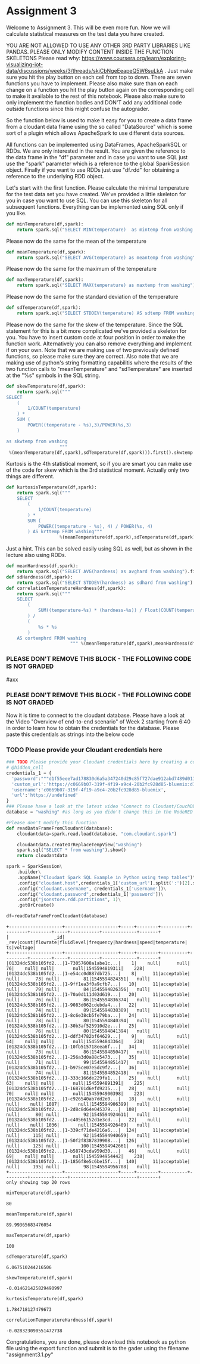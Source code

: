 
# Assignment 3

Welcome to Assignment 3. This will be even more fun. Now we will calculate statistical measures on the test data you have created.

YOU ARE NOT ALLOWED TO USE ANY OTHER 3RD PARTY LIBRARIES LIKE PANDAS. PLEASE ONLY MODIFY CONTENT INSIDE THE FUNCTION SKELETONS
Please read why: https://www.coursera.org/learn/exploring-visualizing-iot-data/discussions/weeks/3/threads/skjCbNgeEeapeQ5W6suLkA
. Just make sure you hit the play button on each cell from top to down. There are seven functions you have to implement. Please also make sure than on each change on a function you hit the play button again on the corresponding cell to make it available to the rest of this notebook.
Please also make sure to only implement the function bodies and DON'T add any additional code outside functions since this might confuse the autograder.

So the function below is used to make it easy for you to create a data frame from a cloudant data frame using the so called "DataSource" which is some sort of a plugin which allows ApacheSpark to use different data sources.


All functions can be implemented using DataFrames, ApacheSparkSQL or RDDs. We are only interested in the result. You are given the reference to the data frame in the "df" parameter and in case you want to use SQL just use the "spark" parameter which is a reference to the global SparkSession object. Finally if you want to use RDDs just use "df.rdd" for obtaining a reference to the underlying RDD object. 

Let's start with the first function. Please calculate the minimal temperature for the test data set you have created. We've provided a little skeleton for you in case you want to use SQL. You can use this skeleton for all subsequent functions. Everything can be implemented using SQL only if you like.


```python
def minTemperature(df,spark):
    return spark.sql("SELECT MIN(temperature)  as mintemp from washing ").first().mintemp ##INSERT YOUR CODE HERE##
```

Please now do the same for the mean of the temperature


```python
def meanTemperature(df,spark):
    return spark.sql("SELECT AVG(temperature) as meantemp from washing").first().meantemp ##INSERT YOUR CODE HERE##
```

Please now do the same for the maximum of the temperature


```python
def maxTemperature(df,spark):
    return spark.sql("SELECT MAX(temperature) as maxtemp from washing").first().maxtemp ##INSERT YOUR CODE HERE##
```

Please now do the same for the standard deviation of the temperature


```python
def sdTemperature(df,spark):
    return spark.sql("SELECT STDDEV(temperature) AS sdtemp FROM washing").first().sdtemp ##INSERT YOUR CODE HERE##
```

Please now do the same for the skew of the temperature. Since the SQL statement for this is a bit more complicated we've provided a skeleton for you. You have to insert custom code at four position in order to make the function work. Alternatively you can also remove everything and implement if on your own. Note that we are making use of two previously defined functions, so please make sure they are correct. Also note that we are making use of python's string formatting capabilitis where the results of the two function calls to "meanTemperature" and "sdTemperature" are inserted at the "%s" symbols in the SQL string.


```python
def skewTemperature(df,spark):    
    return spark.sql("""
SELECT 
    (
        1/COUNT(temperature)
    ) *
    SUM (
        POWER((temperature - %s),3)/POWER(%s,3)
    )  

as skwtemp from washing 
                    """  
 %(meanTemperature(df,spark),sdTemperature(df,spark))).first().skwtemp ##INSERT YOUR CODE HERE##
```

Kurtosis is the 4th statistical moment, so if you are smart you can make use of the code for skew which is the 3rd statistical moment. Actually only two things are different.


```python
def kurtosisTemperature(df,spark):     
    return spark.sql("""
    SELECT 
        (
            1/COUNT(temperature)
        ) *
        SUM (
            POWER((temperature - %s), 4) / POWER(%s, 4)
        ) AS krttemp FROM washing"""
                    %(meanTemperature(df,spark),sdTemperature(df,spark))).first().krttemp ##INSERT YOUR CODE HERE##
```

Just a hint. This can be solved easily using SQL as well, but as shown in the lecture also using RDDs.


```python
def meanHardness(df,spark):
    return spark.sql("SELECT AVG(hardness) as avghard from washing").first().avghard
def sdHardness(df,spark):
    return spark.sql("SELECT STDDEV(hardness) as sdhard from washing").first().sdhard
def correlationTemperatureHardness(df,spark):
    return spark.sql("""
    SELECT
        (
            SUM((temperature-%s) * (hardness-%s)) / Float(COUNT(temperature))
        ) /
        (
            %s * %s
        )
    AS cortemphrd FROM washing
                        """ %(meanTemperature(df,spark),meanHardness(df,spark),sdTemperature(df,spark),sdHardness(df,spark))).first().cortemphrd ##INSERT YOUR CODE HERE##
```

### PLEASE DON'T REMOVE THIS BLOCK - THE FOLLOWING CODE IS NOT GRADED
#axx
### PLEASE DON'T REMOVE THIS BLOCK - THE FOLLOWING CODE IS NOT GRADED

Now it is time to connect to the cloudant database. Please have a look at the Video "Overview of end-to-end scenario" of Week 2 starting from 6:40 in order to learn how to obtain the credentials for the database. Please paste this credentials as strings into the below code

### TODO Please provide your Cloudant credentials here


```python
### TODO Please provide your Cloudant credentials here by creating a connection to Cloudant and insert the code
# @hidden_cell
credentials_1 = {
  'password':"""d1f55eee7ad178830d6a5a347240d29c85f727dae912abd7489d01165983e462""",
  'custom_url':'https://c0669b07-319f-4f19-a9c4-20b2fc928d85-bluemix:d1f55eee7ad178830d6a5a347240d29c85f727dae912abd7489d01165983e462@c0669b07-319f-4f19-a9c4-20b2fc928d85-bluemix.cloudantnosqldb.appdomain.cloud',
  'username':'c0669b07-319f-4f19-a9c4-20b2fc928d85-bluemix',
  'url':'https://undefined'
}
### Please have a look at the latest video "Connect to Cloudant/CouchDB from ApacheSpark in Watson Studio" on https://www.youtube.com/c/RomeoKienzler
database = "washing" #as long as you didn't change this in the NodeRED flow the database name stays the same
```


```python
#Please don't modify this function
def readDataFrameFromCloudant(database):
    cloudantdata=spark.read.load(database, "com.cloudant.spark")

    cloudantdata.createOrReplaceTempView("washing")
    spark.sql("SELECT * from washing").show()
    return cloudantdata
```


```python
spark = SparkSession\
    .builder\
    .appName("Cloudant Spark SQL Example in Python using temp tables")\
    .config("cloudant.host",credentials_1['custom_url'].split(':')[2].split('@')[1])\
    .config("cloudant.username", credentials_1['username'])\
    .config("cloudant.password",credentials_1['password'])\
    .config("jsonstore.rdd.partitions", 1)\
    .getOrCreate()

```


```python
df=readDataFrameFromCloudant(database)
```

    +--------------------+--------------------+-----+--------+----------+---------+--------+-----+-----------+-------------+-------+
    |                 _id|                _rev|count|flowrate|fluidlevel|frequency|hardness|speed|temperature|           ts|voltage|
    +--------------------+--------------------+-----+--------+----------+---------+--------+-----+-----------+-------------+-------+
    |01324dc538b105fd2...|1-73057608a1abe1c...|    1|    null|      null|       76|    null| null|       null|1545594819311|    228|
    |01324dc538b105fd2...|1-e54cc0d887db725...|    8|      11|acceptable|     null|      73| null|         81|1545594824351|   null|
    |01324dc538b105fd2...|1-9ff1ea3f0a9cfb7...|   10|      11|acceptable|     null|      79| null|         84|1545594826356|   null|
    |01324dc538b105fd2...|1-70a0d111d02d619...|   20|      11|acceptable|     null|      76| null|         86|1545594836374|   null|
    |01324dc538b105fd2...|1-9083d062cdebda4...|   22|      11|acceptable|     null|      74| null|         89|1545594838389|   null|
    |01324dc538b105fd2...|1-8c6e38cb5fe79ba...|   24|      11|acceptable|     null|      78| null|         80|1545594840394|   null|
    |01324dc538b105fd2...|1-30b3af525910d2e...|   25|      11|acceptable|     null|      76| null|         80|1545594841394|   null|
    |01324dc538b105fd2...|1-ddf34782bf64629...|    9|    null|      null|       64|    null| null|       null|1545594843364|    238|
    |01324dc538b105fd2...|1-10fb515718eea6f...|   34|      11|acceptable|     null|      73| null|         86|1545594850417|   null|
    |01324dc538b105fd2...|1-256a3d0a88c5473...|   35|      11|acceptable|     null|      71| null|         99|1545594851417|   null|
    |01324dc538b105fd2...|1-b975ce07e5dc9f2...|   36|      11|acceptable|     null|      74| null|         81|1545594852418|   null|
    |01324dc538b105fd2...|1-333c166de229fa1...|   25|    null|      null|       63|    null| null|       null|1545594891391|    225|
    |01324dc538b105fd2...|1-168701d6efd9235...|   28|    null|      null|       70|    null| null|       null|1545594900398|    223|
    |01324dc538b105fd2...|1-c926540ab7dd2e0...|   18|    null|      null|     null|    null| 1087|       null|1545594906399|   null|
    |01324dc538b105fd2...|1-2d8c8d64e045379...|  108|      11|acceptable|     null|      80| null|         92|1545594924611|   null|
    |01324dc538b105fd2...|1-c40566152d1e3cd...|   22|    null|      null|     null|    null| 1036|       null|1545594926409|   null|
    |01324dc538b105fd2...|1-339cf71de4216a6...|  124|      11|acceptable|     null|     115| null|         92|1545594940659|   null|
    |01324dc538b105fd2...|1-50f2f8387839908...|  126|      11|acceptable|     null|     125| null|        100|1545594942661|   null|
    |01324dc538b105fd2...|1-b58743cda959d30...|   46|    null|      null|       69|    null| null|       null|1545594954442|    238|
    |01324dc538b105fd2...|1-1856f8e5c6be15f...|  140|      11|acceptable|     null|     195| null|         98|1545594956708|   null|
    +--------------------+--------------------+-----+--------+----------+---------+--------+-----+-----------+-------------+-------+
    only showing top 20 rows
    



```python
minTemperature(df,spark)
```




    80




```python
meanTemperature(df,spark)
```




    89.99365683476054




```python
maxTemperature(df,spark)
```




    100




```python
sdTemperature(df,spark)
```




    6.067510244216506




```python
skewTemperature(df,spark)
```




    -0.014621425829490997




```python
kurtosisTemperature(df,spark)
```




    1.784718127479673




```python
correlationTemperatureHardness(df,spark)
```




    -0.028323090551472738



Congratulations, you are done, please download this notebook as python file using the export function and submit is to the gader using the filename "assignment3.1.py"
